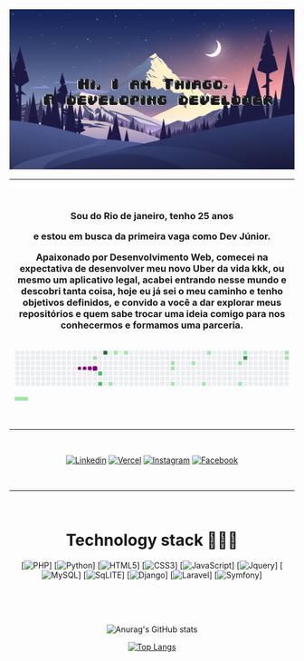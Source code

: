 <img src="./img/bg.jpg">
<hr>
<br>
<h3 align="center">Sou do Rio de janeiro, tenho 25 anos   

  <div align="center">
 
e estou em busca da primeira vaga como Dev Júnior.

Apaixonado por Desenvolvimento Web, comecei na expectativa de desenvolver meu novo Uber da vida kkk, ou mesmo um aplicativo legal, acabei entrando nesse mundo e descobri tanta coisa, hoje eu já sei o meu caminho e tenho objetivos definidos,
e convido a você a dar explorar meus repositórios e quem sabe trocar uma ideia comigo para nos conhecermos e formamos uma parceria.</h3>
  
  
  <svg viewBox="-16 -32 880 192" width="880" height="192" xmlns="http://www.w3.org/2000/svg"><style>@keyframes c0{6.54%{fill:var(--c1)}6.56%,to{fill:var(--ce)}}@keyframes c1{9.16%{fill:var(--c1)}9.18%,to{fill:var(--ce)}}@keyframes c2{64.18%{fill:var(--c2)}64.2%,to{fill:var(--ce)}}@keyframes c3{65.06%{fill:var(--c2)}65.08%,to{fill:var(--ce)}}@keyframes c4{91.69%{fill:var(--c4)}91.71%,to{fill:var(--ce)}}@keyframes c5{16.15%{fill:var(--c1)}16.17%,to{fill:var(--ce)}}@keyframes c6{11.34%{fill:var(--c1)}11.36%,to{fill:var(--ce)}}@keyframes c7{12.22%{fill:var(--c1)}12.24%,to{fill:var(--ce)}}@keyframes c8{23.13%{fill:var(--c1)}23.15%,to{fill:var(--ce)}}@keyframes c9{22.7%{fill:var(--c1)}22.72%,to{fill:var(--ce)}}@keyframes ca{21.39%{fill:var(--c1)}21.41%,to{fill:var(--ce)}}@keyframes cb{24.88%{fill:var(--c1)}24.9%,to{fill:var(--ce)}}@keyframes cc{37.11%{fill:var(--c1)}37.13%,to{fill:var(--ce)}}@keyframes cd{27.06%{fill:var(--c1)}27.08%,to{fill:var(--ce)}}@keyframes ce{32.3%{fill:var(--c1)}32.32%,to{fill:var(--ce)}}@keyframes cf{34.05%{fill:var(--c1)}34.07%,to{fill:var(--ce)}}@keyframes cg{30.12%{fill:var(--c1)}30.14%,to{fill:var(--ce)}}@keyframes ch{79.47%{fill:var(--c3)}79.49%,to{fill:var(--ce)}}@keyframes ci{46.71%{fill:var(--c1)}46.73%,to{fill:var(--ce)}}@keyframes cj{46.28%{fill:var(--c1)}46.3%,to{fill:var(--ce)}}@keyframes u0{6.54%{transform:scale(0,1)}6.56%,9.16%{transform:scale(.06,1)}11.34%,9.18%{transform:scale(.13,1)}11.36%,12.22%{transform:scale(.19,1)}12.24%,16.15%{transform:scale(.25,1)}16.17%,21.39%{transform:scale(.31,1)}21.41%,22.7%{transform:scale(.38,1)}22.72%,23.13%{transform:scale(.44,1)}23.15%,24.88%{transform:scale(.5,1)}24.9%,27.06%{transform:scale(.56,1)}27.08%,30.12%{transform:scale(.63,1)}30.14%,32.3%{transform:scale(.69,1)}32.32%,34.05%{transform:scale(.75,1)}34.07%,37.11%{transform:scale(.81,1)}37.13%,46.28%{transform:scale(.88,1)}46.3%,46.71%{transform:scale(.94,1)}46.73%,to{transform:scale(1,1)}}@keyframes u1{64.18%{transform:scale(0,1)}64.2%,65.06%{transform:scale(.5,1)}65.08%,to{transform:scale(1,1)}}@keyframes u2{79.47%{transform:scale(0,1)}79.49%,to{transform:scale(1,1)}}@keyframes u3{91.69%{transform:scale(0,1)}91.71%,to{transform:scale(1,1)}}@keyframes s0{0%,99.56%{transform:translate(0,-16px)}.44%{transform:translate(0,0)}5.24%{transform:translate(176px,0)}6.55%{transform:translate(176px,48px)}8.3%{transform:translate(240px,48px)}9.17%{transform:translate(240px,16px)}10.92%{transform:translate(304px,16px)}11.35%{transform:translate(304px,0)}12.23%{transform:translate(336px,0)}12.66%{transform:translate(336px,16px)}13.97%,62.01%{transform:translate(288px,16px)}16.16%{transform:translate(288px,96px)}21.4%{transform:translate(480px,96px)}23.14%{transform:translate(480px,32px)}26.2%{transform:translate(592px,32px)}27.07%{transform:translate(592px,0)}30.57%{transform:translate(720px,0)}31.44%{transform:translate(720px,32px)}32.31%{transform:translate(688px,32px)}34.06%{transform:translate(688px,96px)}37.12%{transform:translate(576px,96px)}37.55%{transform:translate(576px,80px)}44.54%{transform:translate(832px,80px)}46.72%{transform:translate(832px,0)}61.57%{transform:translate(288px,0)}62.88%{transform:translate(256px,16px)}65.07%{transform:translate(256px,96px)}77.29%{transform:translate(704px,96px)}79.91%{transform:translate(704px,0)}97.38%{transform:translate(64px,0)}97.82%{transform:translate(64px,-16px)}}@keyframes s1{0%,99.56%{transform:translate(16px,-16px)}.44%{transform:translate(0,-16px)}.87%{transform:translate(0,0)}5.68%{transform:translate(176px,0)}6.99%{transform:translate(176px,48px)}8.73%{transform:translate(240px,48px)}9.61%{transform:translate(240px,16px)}11.35%{transform:translate(304px,16px)}11.79%{transform:translate(304px,0)}12.66%{transform:translate(336px,0)}13.1%{transform:translate(336px,16px)}14.41%,62.45%{transform:translate(288px,16px)}16.59%{transform:translate(288px,96px)}21.83%{transform:translate(480px,96px)}23.58%{transform:translate(480px,32px)}26.64%{transform:translate(592px,32px)}27.51%{transform:translate(592px,0)}31%{transform:translate(720px,0)}31.88%{transform:translate(720px,32px)}32.75%{transform:translate(688px,32px)}34.5%{transform:translate(688px,96px)}37.55%{transform:translate(576px,96px)}37.99%{transform:translate(576px,80px)}44.98%{transform:translate(832px,80px)}47.16%{transform:translate(832px,0)}62.01%{transform:translate(288px,0)}63.32%{transform:translate(256px,16px)}65.5%{transform:translate(256px,96px)}77.73%{transform:translate(704px,96px)}80.35%{transform:translate(704px,0)}97.82%{transform:translate(64px,0)}98.25%{transform:translate(64px,-16px)}}@keyframes s2{0%,99.56%{transform:translate(32px,-16px)}.87%{transform:translate(0,-16px)}1.31%{transform:translate(0,0)}6.11%{transform:translate(176px,0)}7.42%{transform:translate(176px,48px)}9.17%{transform:translate(240px,48px)}10.04%{transform:translate(240px,16px)}11.79%{transform:translate(304px,16px)}12.23%{transform:translate(304px,0)}13.1%{transform:translate(336px,0)}13.54%{transform:translate(336px,16px)}14.85%,62.88%{transform:translate(288px,16px)}17.03%{transform:translate(288px,96px)}22.27%{transform:translate(480px,96px)}24.02%{transform:translate(480px,32px)}27.07%{transform:translate(592px,32px)}27.95%{transform:translate(592px,0)}31.44%{transform:translate(720px,0)}32.31%{transform:translate(720px,32px)}33.19%{transform:translate(688px,32px)}34.93%{transform:translate(688px,96px)}37.99%{transform:translate(576px,96px)}38.43%{transform:translate(576px,80px)}45.41%{transform:translate(832px,80px)}47.6%{transform:translate(832px,0)}62.45%{transform:translate(288px,0)}63.76%{transform:translate(256px,16px)}65.94%{transform:translate(256px,96px)}78.17%{transform:translate(704px,96px)}80.79%{transform:translate(704px,0)}98.25%{transform:translate(64px,0)}98.69%{transform:translate(64px,-16px)}}@keyframes s3{0%,99.56%{transform:translate(48px,-16px)}1.31%{transform:translate(0,-16px)}1.75%{transform:translate(0,0)}6.55%{transform:translate(176px,0)}7.86%{transform:translate(176px,48px)}9.61%{transform:translate(240px,48px)}10.48%{transform:translate(240px,16px)}12.23%{transform:translate(304px,16px)}12.66%{transform:translate(304px,0)}13.54%{transform:translate(336px,0)}13.97%{transform:translate(336px,16px)}15.28%,63.32%{transform:translate(288px,16px)}17.47%{transform:translate(288px,96px)}22.71%{transform:translate(480px,96px)}24.45%{transform:translate(480px,32px)}27.51%{transform:translate(592px,32px)}28.38%{transform:translate(592px,0)}31.88%{transform:translate(720px,0)}32.75%{transform:translate(720px,32px)}33.62%{transform:translate(688px,32px)}35.37%{transform:translate(688px,96px)}38.43%{transform:translate(576px,96px)}38.86%{transform:translate(576px,80px)}45.85%{transform:translate(832px,80px)}48.03%{transform:translate(832px,0)}62.88%{transform:translate(288px,0)}64.19%{transform:translate(256px,16px)}66.38%{transform:translate(256px,96px)}78.6%{transform:translate(704px,96px)}81.22%{transform:translate(704px,0)}98.69%{transform:translate(64px,0)}99.13%{transform:translate(64px,-16px)}}:root{--cb:#1b1f230a;--cs:purple;--ce:#ebedf0;--c0:#ebedf0;--c1:#9be9a8;--c2:#40c463;--c3:#30a14e;--c4:#216e39}@media (prefers-color-scheme:dark){:root{--cb:#1b1f230a;--cs:purple;--ce:#161b22;--c1:#01311f;--c2:#034525;--c3:#0f6d31;--c4:#00c647}}.c{shape-rendering:geometricPrecision;rx:2;ry:2;fill:var(--ce);stroke-width:1px;stroke:var(--cb);animation:none 22900ms linear infinite}.c.c0,.c.c1{fill:var(--c1);animation-name:c0}.c.c1{animation-name:c1}.c.c2,.c.c3{fill:var(--c2);animation-name:c2}.c.c3{animation-name:c3}.c.c4{fill:var(--c4);animation-name:c4}.c.c5,.c.c6,.c.c7{fill:var(--c1);animation-name:c5}.c.c6,.c.c7{animation-name:c6}.c.c7{animation-name:c7}.c.c8,.c.c9,.c.ca{fill:var(--c1);animation-name:c8}.c.c9,.c.ca{animation-name:c9}.c.ca{animation-name:ca}.c.cb,.c.cc,.c.cd{fill:var(--c1);animation-name:cb}.c.cc,.c.cd{animation-name:cc}.c.cd{animation-name:cd}.c.ce,.c.cf,.c.cg{fill:var(--c1);animation-name:ce}.c.cf,.c.cg{animation-name:cf}.c.cg{animation-name:cg}.c.ch{fill:var(--c3);animation-name:ch}.c.ci,.c.cj{fill:var(--c1);animation-name:ci}.c.cj{animation-name:cj}.s,.u{animation:none linear 22900ms infinite}.u,.u.u0{transform-origin:0 0}.u{transform:scale(0,1)}.u.u0{fill:var(--c1);animation-name:u0}.u.u1{fill:var(--c2);animation-name:u1;transform-origin:678.4px 0}.u.u2{fill:var(--c3);animation-name:u2;transform-origin:763.2px 0}.u.u3{fill:var(--c4);animation-name:u3;transform-origin:805.6px 0}.s{shape-rendering:geometricPrecision;fill:var(--cs)}.s.s0{transform:translate(0,-16px);animation-name:s0}.s.s1{transform:translate(16px,-16px);animation-name:s1}.s.s2{transform:translate(32px,-16px);animation-name:s2}.s.s3{transform:translate(48px,-16px);animation-name:s3}</style><rect class="c" x="2" y="2" width="12" height="12"/><rect class="c" x="2" y="18" width="12" height="12"/><rect class="c" x="2" y="34" width="12" height="12"/><rect class="c" x="2" y="50" width="12" height="12"/><rect class="c" x="2" y="66" width="12" height="12"/><rect class="c" x="2" y="82" width="12" height="12"/><rect class="c" x="2" y="98" width="12" height="12"/><rect class="c" x="18" y="2" width="12" height="12"/><rect class="c" x="18" y="18" width="12" height="12"/><rect class="c" x="18" y="34" width="12" height="12"/><rect class="c" x="18" y="50" width="12" height="12"/><rect class="c" x="18" y="66" width="12" height="12"/><rect class="c" x="18" y="82" width="12" height="12"/><rect class="c" x="18" y="98" width="12" height="12"/><rect class="c" x="34" y="2" width="12" height="12"/><rect class="c" x="34" y="18" width="12" height="12"/><rect class="c" x="34" y="34" width="12" height="12"/><rect class="c" x="34" y="50" width="12" height="12"/><rect class="c" x="34" y="66" width="12" height="12"/><rect class="c" x="34" y="82" width="12" height="12"/><rect class="c" x="34" y="98" width="12" height="12"/><rect class="c" x="50" y="2" width="12" height="12"/><rect class="c" x="50" y="18" width="12" height="12"/><rect class="c" x="50" y="34" width="12" height="12"/><rect class="c" x="50" y="50" width="12" height="12"/><rect class="c" x="50" y="66" width="12" height="12"/><rect class="c" x="50" y="82" width="12" height="12"/><rect class="c" x="50" y="98" width="12" height="12"/><rect class="c" x="66" y="2" width="12" height="12"/><rect class="c" x="66" y="18" width="12" height="12"/><rect class="c" x="66" y="34" width="12" height="12"/><rect class="c" x="66" y="50" width="12" height="12"/><rect class="c" x="66" y="66" width="12" height="12"/><rect class="c" x="66" y="82" width="12" height="12"/><rect class="c" x="66" y="98" width="12" height="12"/><rect class="c" x="82" y="2" width="12" height="12"/><rect class="c" x="82" y="18" width="12" height="12"/><rect class="c" x="82" y="34" width="12" height="12"/><rect class="c" x="82" y="50" width="12" height="12"/><rect class="c" x="82" y="66" width="12" height="12"/><rect class="c" x="82" y="82" width="12" height="12"/><rect class="c" x="82" y="98" width="12" height="12"/><rect class="c" x="98" y="2" width="12" height="12"/><rect class="c" x="98" y="18" width="12" height="12"/><rect class="c" x="98" y="34" width="12" height="12"/><rect class="c" x="98" y="50" width="12" height="12"/><rect class="c" x="98" y="66" width="12" height="12"/><rect class="c" x="98" y="82" width="12" height="12"/><rect class="c" x="98" y="98" width="12" height="12"/><rect class="c" x="114" y="2" width="12" height="12"/><rect class="c" x="114" y="18" width="12" height="12"/><rect class="c" x="114" y="34" width="12" height="12"/><rect class="c" x="114" y="50" width="12" height="12"/><rect class="c" x="114" y="66" width="12" height="12"/><rect class="c" x="114" y="82" width="12" height="12"/><rect class="c" x="114" y="98" width="12" height="12"/><rect class="c" x="130" y="2" width="12" height="12"/><rect class="c" x="130" y="18" width="12" height="12"/><rect class="c" x="130" y="34" width="12" height="12"/><rect class="c" x="130" y="50" width="12" height="12"/><rect class="c" x="130" y="66" width="12" height="12"/><rect class="c" x="130" y="82" width="12" height="12"/><rect class="c" x="130" y="98" width="12" height="12"/><rect class="c" x="146" y="2" width="12" height="12"/><rect class="c" x="146" y="18" width="12" height="12"/><rect class="c" x="146" y="34" width="12" height="12"/><rect class="c" x="146" y="50" width="12" height="12"/><rect class="c" x="146" y="66" width="12" height="12"/><rect class="c" x="146" y="82" width="12" height="12"/><rect class="c" x="146" y="98" width="12" height="12"/><rect class="c" x="162" y="2" width="12" height="12"/><rect class="c" x="162" y="18" width="12" height="12"/><rect class="c" x="162" y="34" width="12" height="12"/><rect class="c" x="162" y="50" width="12" height="12"/><rect class="c" x="162" y="66" width="12" height="12"/><rect class="c" x="162" y="82" width="12" height="12"/><rect class="c" x="162" y="98" width="12" height="12"/><rect class="c" x="178" y="2" width="12" height="12"/><rect class="c" x="178" y="18" width="12" height="12"/><rect class="c" x="178" y="34" width="12" height="12"/><rect class="c c0" x="178" y="50" width="12" height="12"/><rect class="c" x="178" y="66" width="12" height="12"/><rect class="c" x="178" y="82" width="12" height="12"/><rect class="c" x="178" y="98" width="12" height="12"/><rect class="c" x="194" y="2" width="12" height="12"/><rect class="c" x="194" y="18" width="12" height="12"/><rect class="c" x="194" y="34" width="12" height="12"/><rect class="c" x="194" y="50" width="12" height="12"/><rect class="c" x="194" y="66" width="12" height="12"/><rect class="c" x="194" y="82" width="12" height="12"/><rect class="c" x="194" y="98" width="12" height="12"/><rect class="c" x="210" y="2" width="12" height="12"/><rect class="c" x="210" y="18" width="12" height="12"/><rect class="c" x="210" y="34" width="12" height="12"/><rect class="c" x="210" y="50" width="12" height="12"/><rect class="c" x="210" y="66" width="12" height="12"/><rect class="c" x="210" y="82" width="12" height="12"/><rect class="c" x="210" y="98" width="12" height="12"/><rect class="c" x="226" y="2" width="12" height="12"/><rect class="c" x="226" y="18" width="12" height="12"/><rect class="c" x="226" y="34" width="12" height="12"/><rect class="c" x="226" y="50" width="12" height="12"/><rect class="c" x="226" y="66" width="12" height="12"/><rect class="c" x="226" y="82" width="12" height="12"/><rect class="c" x="226" y="98" width="12" height="12"/><rect class="c" x="242" y="2" width="12" height="12"/><rect class="c c1" x="242" y="18" width="12" height="12"/><rect class="c" x="242" y="34" width="12" height="12"/><rect class="c" x="242" y="50" width="12" height="12"/><rect class="c" x="242" y="66" width="12" height="12"/><rect class="c" x="242" y="82" width="12" height="12"/><rect class="c" x="242" y="98" width="12" height="12"/><rect class="c" x="258" y="2" width="12" height="12"/><rect class="c" x="258" y="18" width="12" height="12"/><rect class="c" x="258" y="34" width="12" height="12"/><rect class="c" x="258" y="50" width="12" height="12"/><rect class="c c2" x="258" y="66" width="12" height="12"/><rect class="c" x="258" y="82" width="12" height="12"/><rect class="c c3" x="258" y="98" width="12" height="12"/><rect class="c c4" x="274" y="2" width="12" height="12"/><rect class="c" x="274" y="18" width="12" height="12"/><rect class="c" x="274" y="34" width="12" height="12"/><rect class="c" x="274" y="50" width="12" height="12"/><rect class="c" x="274" y="66" width="12" height="12"/><rect class="c" x="274" y="82" width="12" height="12"/><rect class="c" x="274" y="98" width="12" height="12"/><rect class="c" x="290" y="2" width="12" height="12"/><rect class="c" x="290" y="18" width="12" height="12"/><rect class="c" x="290" y="34" width="12" height="12"/><rect class="c" x="290" y="50" width="12" height="12"/><rect class="c" x="290" y="66" width="12" height="12"/><rect class="c" x="290" y="82" width="12" height="12"/><rect class="c c5" x="290" y="98" width="12" height="12"/><rect class="c c6" x="306" y="2" width="12" height="12"/><rect class="c" x="306" y="18" width="12" height="12"/><rect class="c" x="306" y="34" width="12" height="12"/><rect class="c" x="306" y="50" width="12" height="12"/><rect class="c" x="306" y="66" width="12" height="12"/><rect class="c" x="306" y="82" width="12" height="12"/><rect class="c" x="306" y="98" width="12" height="12"/><rect class="c" x="322" y="2" width="12" height="12"/><rect class="c" x="322" y="18" width="12" height="12"/><rect class="c" x="322" y="34" width="12" height="12"/><rect class="c" x="322" y="50" width="12" height="12"/><rect class="c" x="322" y="66" width="12" height="12"/><rect class="c" x="322" y="82" width="12" height="12"/><rect class="c" x="322" y="98" width="12" height="12"/><rect class="c c7" x="338" y="2" width="12" height="12"/><rect class="c" x="338" y="18" width="12" height="12"/><rect class="c" x="338" y="34" width="12" height="12"/><rect class="c" x="338" y="50" width="12" height="12"/><rect class="c" x="338" y="66" width="12" height="12"/><rect class="c" x="338" y="82" width="12" height="12"/><rect class="c" x="338" y="98" width="12" height="12"/><rect class="c" x="354" y="2" width="12" height="12"/><rect class="c" x="354" y="18" width="12" height="12"/><rect class="c" x="354" y="34" width="12" height="12"/><rect class="c" x="354" y="50" width="12" height="12"/><rect class="c" x="354" y="66" width="12" height="12"/><rect class="c" x="354" y="82" width="12" height="12"/><rect class="c" x="354" y="98" width="12" height="12"/><rect class="c" x="370" y="2" width="12" height="12"/><rect class="c" x="370" y="18" width="12" height="12"/><rect class="c" x="370" y="34" width="12" height="12"/><rect class="c" x="370" y="50" width="12" height="12"/><rect class="c" x="370" y="66" width="12" height="12"/><rect class="c" x="370" y="82" width="12" height="12"/><rect class="c" x="370" y="98" width="12" height="12"/><rect class="c" x="386" y="2" width="12" height="12"/><rect class="c" x="386" y="18" width="12" height="12"/><rect class="c" x="386" y="34" width="12" height="12"/><rect class="c" x="386" y="50" width="12" height="12"/><rect class="c" x="386" y="66" width="12" height="12"/><rect class="c" x="386" y="82" width="12" height="12"/><rect class="c" x="386" y="98" width="12" height="12"/><rect class="c" x="402" y="2" width="12" height="12"/><rect class="c" x="402" y="18" width="12" height="12"/><rect class="c" x="402" y="34" width="12" height="12"/><rect class="c" x="402" y="50" width="12" height="12"/><rect class="c" x="402" y="66" width="12" height="12"/><rect class="c" x="402" y="82" width="12" height="12"/><rect class="c" x="402" y="98" width="12" height="12"/><rect class="c" x="418" y="2" width="12" height="12"/><rect class="c" x="418" y="18" width="12" height="12"/><rect class="c" x="418" y="34" width="12" height="12"/><rect class="c" x="418" y="50" width="12" height="12"/><rect class="c" x="418" y="66" width="12" height="12"/><rect class="c" x="418" y="82" width="12" height="12"/><rect class="c" x="418" y="98" width="12" height="12"/><rect class="c" x="434" y="2" width="12" height="12"/><rect class="c" x="434" y="18" width="12" height="12"/><rect class="c" x="434" y="34" width="12" height="12"/><rect class="c" x="434" y="50" width="12" height="12"/><rect class="c" x="434" y="66" width="12" height="12"/><rect class="c" x="434" y="82" width="12" height="12"/><rect class="c" x="434" y="98" width="12" height="12"/><rect class="c" x="450" y="2" width="12" height="12"/><rect class="c" x="450" y="18" width="12" height="12"/><rect class="c" x="450" y="34" width="12" height="12"/><rect class="c" x="450" y="50" width="12" height="12"/><rect class="c" x="450" y="66" width="12" height="12"/><rect class="c" x="450" y="82" width="12" height="12"/><rect class="c" x="450" y="98" width="12" height="12"/><rect class="c" x="466" y="2" width="12" height="12"/><rect class="c" x="466" y="18" width="12" height="12"/><rect class="c" x="466" y="34" width="12" height="12"/><rect class="c" x="466" y="50" width="12" height="12"/><rect class="c" x="466" y="66" width="12" height="12"/><rect class="c" x="466" y="82" width="12" height="12"/><rect class="c" x="466" y="98" width="12" height="12"/><rect class="c" x="482" y="2" width="12" height="12"/><rect class="c" x="482" y="18" width="12" height="12"/><rect class="c c8" x="482" y="34" width="12" height="12"/><rect class="c c9" x="482" y="50" width="12" height="12"/><rect class="c" x="482" y="66" width="12" height="12"/><rect class="c" x="482" y="82" width="12" height="12"/><rect class="c ca" x="482" y="98" width="12" height="12"/><rect class="c" x="498" y="2" width="12" height="12"/><rect class="c" x="498" y="18" width="12" height="12"/><rect class="c" x="498" y="34" width="12" height="12"/><rect class="c" x="498" y="50" width="12" height="12"/><rect class="c" x="498" y="66" width="12" height="12"/><rect class="c" x="498" y="82" width="12" height="12"/><rect class="c" x="498" y="98" width="12" height="12"/><rect class="c" x="514" y="2" width="12" height="12"/><rect class="c" x="514" y="18" width="12" height="12"/><rect class="c" x="514" y="34" width="12" height="12"/><rect class="c" x="514" y="50" width="12" height="12"/><rect class="c" x="514" y="66" width="12" height="12"/><rect class="c" x="514" y="82" width="12" height="12"/><rect class="c" x="514" y="98" width="12" height="12"/><rect class="c" x="530" y="2" width="12" height="12"/><rect class="c" x="530" y="18" width="12" height="12"/><rect class="c" x="530" y="34" width="12" height="12"/><rect class="c" x="530" y="50" width="12" height="12"/><rect class="c" x="530" y="66" width="12" height="12"/><rect class="c" x="530" y="82" width="12" height="12"/><rect class="c" x="530" y="98" width="12" height="12"/><rect class="c" x="546" y="2" width="12" height="12"/><rect class="c" x="546" y="18" width="12" height="12"/><rect class="c cb" x="546" y="34" width="12" height="12"/><rect class="c" x="546" y="50" width="12" height="12"/><rect class="c" x="546" y="66" width="12" height="12"/><rect class="c" x="546" y="82" width="12" height="12"/><rect class="c" x="546" y="98" width="12" height="12"/><rect class="c" x="562" y="2" width="12" height="12"/><rect class="c" x="562" y="18" width="12" height="12"/><rect class="c" x="562" y="34" width="12" height="12"/><rect class="c" x="562" y="50" width="12" height="12"/><rect class="c" x="562" y="66" width="12" height="12"/><rect class="c" x="562" y="82" width="12" height="12"/><rect class="c" x="562" y="98" width="12" height="12"/><rect class="c" x="578" y="2" width="12" height="12"/><rect class="c" x="578" y="18" width="12" height="12"/><rect class="c" x="578" y="34" width="12" height="12"/><rect class="c" x="578" y="50" width="12" height="12"/><rect class="c" x="578" y="66" width="12" height="12"/><rect class="c" x="578" y="82" width="12" height="12"/><rect class="c cc" x="578" y="98" width="12" height="12"/><rect class="c cd" x="594" y="2" width="12" height="12"/><rect class="c" x="594" y="18" width="12" height="12"/><rect class="c" x="594" y="34" width="12" height="12"/><rect class="c" x="594" y="50" width="12" height="12"/><rect class="c" x="594" y="66" width="12" height="12"/><rect class="c" x="594" y="82" width="12" height="12"/><rect class="c" x="594" y="98" width="12" height="12"/><rect class="c" x="610" y="2" width="12" height="12"/><rect class="c" x="610" y="18" width="12" height="12"/><rect class="c" x="610" y="34" width="12" height="12"/><rect class="c" x="610" y="50" width="12" height="12"/><rect class="c" x="610" y="66" width="12" height="12"/><rect class="c" x="610" y="82" width="12" height="12"/><rect class="c" x="610" y="98" width="12" height="12"/><rect class="c" x="626" y="2" width="12" height="12"/><rect class="c" x="626" y="18" width="12" height="12"/><rect class="c" x="626" y="34" width="12" height="12"/><rect class="c" x="626" y="50" width="12" height="12"/><rect class="c" x="626" y="66" width="12" height="12"/><rect class="c" x="626" y="82" width="12" height="12"/><rect class="c" x="626" y="98" width="12" height="12"/><rect class="c" x="642" y="2" width="12" height="12"/><rect class="c" x="642" y="18" width="12" height="12"/><rect class="c" x="642" y="34" width="12" height="12"/><rect class="c" x="642" y="50" width="12" height="12"/><rect class="c" x="642" y="66" width="12" height="12"/><rect class="c" x="642" y="82" width="12" height="12"/><rect class="c" x="642" y="98" width="12" height="12"/><rect class="c" x="658" y="2" width="12" height="12"/><rect class="c" x="658" y="18" width="12" height="12"/><rect class="c" x="658" y="34" width="12" height="12"/><rect class="c" x="658" y="50" width="12" height="12"/><rect class="c" x="658" y="66" width="12" height="12"/><rect class="c" x="658" y="82" width="12" height="12"/><rect class="c" x="658" y="98" width="12" height="12"/><rect class="c" x="674" y="2" width="12" height="12"/><rect class="c" x="674" y="18" width="12" height="12"/><rect class="c" x="674" y="34" width="12" height="12"/><rect class="c" x="674" y="50" width="12" height="12"/><rect class="c" x="674" y="66" width="12" height="12"/><rect class="c" x="674" y="82" width="12" height="12"/><rect class="c" x="674" y="98" width="12" height="12"/><rect class="c" x="690" y="2" width="12" height="12"/><rect class="c" x="690" y="18" width="12" height="12"/><rect class="c ce" x="690" y="34" width="12" height="12"/><rect class="c" x="690" y="50" width="12" height="12"/><rect class="c" x="690" y="66" width="12" height="12"/><rect class="c" x="690" y="82" width="12" height="12"/><rect class="c cf" x="690" y="98" width="12" height="12"/><rect class="c cg" x="706" y="2" width="12" height="12"/><rect class="c ch" x="706" y="18" width="12" height="12"/><rect class="c" x="706" y="34" width="12" height="12"/><rect class="c" x="706" y="50" width="12" height="12"/><rect class="c" x="706" y="66" width="12" height="12"/><rect class="c" x="706" y="82" width="12" height="12"/><rect class="c" x="706" y="98" width="12" height="12"/><rect class="c" x="722" y="2" width="12" height="12"/><rect class="c" x="722" y="18" width="12" height="12"/><rect class="c" x="722" y="34" width="12" height="12"/><rect class="c" x="722" y="50" width="12" height="12"/><rect class="c" x="722" y="66" width="12" height="12"/><rect class="c" x="722" y="82" width="12" height="12"/><rect class="c" x="722" y="98" width="12" height="12"/><rect class="c" x="738" y="2" width="12" height="12"/><rect class="c" x="738" y="18" width="12" height="12"/><rect class="c" x="738" y="34" width="12" height="12"/><rect class="c" x="738" y="50" width="12" height="12"/><rect class="c" x="738" y="66" width="12" height="12"/><rect class="c" x="738" y="82" width="12" height="12"/><rect class="c" x="738" y="98" width="12" height="12"/><rect class="c" x="754" y="2" width="12" height="12"/><rect class="c" x="754" y="18" width="12" height="12"/><rect class="c" x="754" y="34" width="12" height="12"/><rect class="c" x="754" y="50" width="12" height="12"/><rect class="c" x="754" y="66" width="12" height="12"/><rect class="c" x="754" y="82" width="12" height="12"/><rect class="c" x="754" y="98" width="12" height="12"/><rect class="c" x="770" y="2" width="12" height="12"/><rect class="c" x="770" y="18" width="12" height="12"/><rect class="c" x="770" y="34" width="12" height="12"/><rect class="c" x="770" y="50" width="12" height="12"/><rect class="c" x="770" y="66" width="12" height="12"/><rect class="c" x="770" y="82" width="12" height="12"/><rect class="c" x="770" y="98" width="12" height="12"/><rect class="c" x="786" y="2" width="12" height="12"/><rect class="c" x="786" y="18" width="12" height="12"/><rect class="c" x="786" y="34" width="12" height="12"/><rect class="c" x="786" y="50" width="12" height="12"/><rect class="c" x="786" y="66" width="12" height="12"/><rect class="c" x="786" y="82" width="12" height="12"/><rect class="c" x="786" y="98" width="12" height="12"/><rect class="c" x="802" y="2" width="12" height="12"/><rect class="c" x="802" y="18" width="12" height="12"/><rect class="c" x="802" y="34" width="12" height="12"/><rect class="c" x="802" y="50" width="12" height="12"/><rect class="c" x="802" y="66" width="12" height="12"/><rect class="c" x="802" y="82" width="12" height="12"/><rect class="c" x="802" y="98" width="12" height="12"/><rect class="c" x="818" y="2" width="12" height="12"/><rect class="c" x="818" y="18" width="12" height="12"/><rect class="c" x="818" y="34" width="12" height="12"/><rect class="c" x="818" y="50" width="12" height="12"/><rect class="c" x="818" y="66" width="12" height="12"/><rect class="c" x="818" y="82" width="12" height="12"/><rect class="c" x="818" y="98" width="12" height="12"/><rect class="c ci" x="834" y="2" width="12" height="12"/><rect class="c cj" x="834" y="18" width="12" height="12"/><rect class="c" x="834" y="34" width="12" height="12"/><rect class="c" x="834" y="50" width="12" height="12"/><rect class="c" x="834" y="66" width="12" height="12"/><rect class="c" x="834" y="82" width="12" height="12"/><rect class="c" x="834" y="98" width="12" height="12"/><rect class="u u0" height="12" width="679.0" x="0.0" y="144"/><rect class="u u1" height="12" width="85.4" x="678.4" y="144"/><rect class="u u2" height="12" width="43.0" x="763.2" y="144"/><rect class="u u3" height="12" width="43.0" x="805.6" y="144"/><rect class="s s0" x="0.8" y="0.8" width="14.4" height="14.4" rx="4.5" ry="4.5"/><rect class="s s1" x="1.8" y="1.8" width="12.3" height="12.3" rx="4.1" ry="4.1"/><rect class="s s2" x="2.6" y="2.6" width="10.8" height="10.8" rx="3.6" ry="3.6"/><rect class="s s3" x="3.0" y="3.0" width="9.9" height="9.9" rx="3.3" ry="3.3"/></svg>

  
  
</div>
  
<br>
<hr>
<br>
<div align="center">

[![Linkedin](https://img.shields.io/badge/LinkedIn-0077B5?style=for-the-badge&logo=linkedin&logoColor=white)](https://www.linkedin.com/in/thiago-dantas-dev/)
[![Vercel](https://img.shields.io/badge/Vercel-000000?style=for-the-badge&logo=vercel&logoColor=white)](https://vercel.com/thiagodevmaster)
[![Instagram](	https://img.shields.io/badge/Instagram-E4405F?style=for-the-badge&logo=instagram&logoColor=white)](https://www.instagram.com/thiagodantas.dev/)
[![Facebook](https://img.shields.io/badge/Facebook-1877F2?style=for-the-badge&logo=facebook&logoColor=white)](https://www.facebook.com/ThiagodeJesusDantas/)
</div>
<br>
<hr>

<div align="center"><br><h1>Technology stack 👨🏻‍💻</h1>

[![PHP](https://img.shields.io/badge/PHP-777BB4?style=for-the-badge&logo=php&logoColor=white)]
[![Python](https://img.shields.io/badge/Python-14354C?style=for-the-badge&logo=python&logoColor=white)]
[![HTML5](https://img.shields.io/badge/HTML5-E34F26?style=for-the-badge&logo=html5&logoColor=white)]
[![CSS3](	https://img.shields.io/badge/CSS3-1572B6?style=for-the-badge&logo=css3&logoColor=white)]
[![JavaScript](https://img.shields.io/badge/JavaScript-323330?style=for-the-badge&logo=javascript&logoColor=F7DF1E)]
[![Jquery](https://img.shields.io/badge/jQuery-0769AD?style=for-the-badge&logo=jquery&logoColor=white)]
[![MySQL](https://img.shields.io/badge/MySQL-00000F?style=for-the-badge&logo=mysql&logoColor=white)]
[![SqLITE](https://img.shields.io/badge/SQLite-07405E?style=for-the-badge&logo=sqlite&logoColor=white)]
[![Django](https://img.shields.io/badge/Django-092E20?style=for-the-badge&logo=django&logoColor=white)]
[![Laravel](	https://img.shields.io/badge/Laravel-FF2D20?style=for-the-badge&logo=laravel&logoColor=white)]
[![Symfony](https://img.shields.io/badge/connect-%2300843e.svg?style=for-the-badge&logo=symfony&logoColor=white)]

<br>
<br>
<br>

![Anurag's GitHub stats](https://github-readme-stats.vercel.app/api?username=thiagodevmaster&show_icons=true&theme=dracula)

[![Top Langs](https://github-readme-stats.vercel.app/api/top-langs/?username=thiagodevmaster)](https://github.com/thiagodevmaster/github-readme-stats)

</div>
